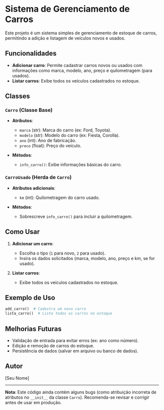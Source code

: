 # Sistema de Gerenciamento de Carros  

Este projeto é um sistema simples de gerenciamento de estoque de carros, permitindo a adição e listagem de veículos novos e usados.  

## Funcionalidades  

- **Adicionar carro**: Permite cadastrar carros novos ou usados com informações como marca, modelo, ano, preço e quilometragem (para usados).  
- **Listar carros**: Exibe todos os veículos cadastrados no estoque.  

## Classes  

### `Carro` (Classe Base)  
- **Atributos**:  
  - `marca` (str): Marca do carro (ex: Ford, Toyota).  
  - `modelo` (str): Modelo do carro (ex: Fiesta, Corolla).  
  - `ano` (int): Ano de fabricação.  
  - `preco` (float): Preço do veículo.  

- **Métodos**:  
  - `info_carro()`: Exibe informações básicas do carro.  

### `CarroUsado` (Herda de `Carro`)  
- **Atributos adicionais**:  
  - `km` (int): Quilometragem do carro usado.  

- **Métodos**:  
  - Sobrescreve `info_carro()` para incluir a quilometragem.  

## Como Usar  

1. **Adicionar um carro**:  
   - Escolha o tipo (`1` para novo, `2` para usado).  
   - Insira os dados solicitados (marca, modelo, ano, preço e km, se for usado).  

2. **Listar carros**:  
   - Exibe todos os veículos cadastrados no estoque.  

## Exemplo de Uso  

```python
add_carro()  # Cadastra um novo carro
lista_carro()  # Lista todos os carros no estoque
```

## Melhorias Futuras  

- Validação de entrada para evitar erros (ex: ano como número).  
- Edição e remoção de carros do estoque.  
- Persistência de dados (salvar em arquivo ou banco de dados).  

## Autor  

[Seu Nome]  

---  
**Nota**: Este código ainda contém alguns bugs (como atribuição incorreta de atributos no `__init__` da classe `Carro`). Recomenda-se revisar e corrigir antes de usar em produção.
